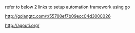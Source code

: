 refer to below 2 links to setup automation framework using go

http://golangtc.com/t/55700ef7b09ecc04d3000026

http://agouti.org/
